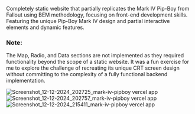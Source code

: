 Completely static website that partially replicates the Mark IV Pip-Boy from Fallout using BEM methodology, focusing on front-end development skills.
Featuring the unique Pip-Boy Mark IV design and partial interactive elements and dynamic features.

### Note:
The Map, Radio, and Data sections are not implemented as they required functionality beyond the scope of a static website. It was a fun exercise for me to explore the challenge of recreating its unique CRT screen design without committing to the complexity of a fully functional backend implementation.

![Screenshot_12-12-2024_202725_mark-iv-pipboy vercel app](https://github.com/user-attachments/assets/0abd57ad-561d-4128-956a-d20669f7f55d)
![Screenshot_12-12-2024_202757_mark-iv-pipboy vercel app](https://github.com/user-attachments/assets/56267beb-b098-43e3-bac5-4d799fb1c3cd)
![Screenshot_12-12-2024_215411_mark-iv-pipboy vercel app](https://github.com/user-attachments/assets/a664db3c-0dc8-481b-9095-54be46814664)




